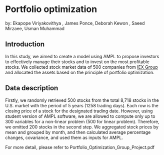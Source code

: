 # Portfolio optimization

by: Ekapope Viriyakovithya , James Ponce, Deborah Kewon , Saeed Mirzaee, Usman
Muhammad

## Introduction
In this study, we aimed to create a model using AMPL to propose investors to effectively
manage their stocks and to invest on the most profitable stocks. We collected stock
market data of 500 companies from [IEX Group](https://iextrading.com/developer/docs/) and allocated the assets based on the principle of portfolio optimization.

## Data description
Firstly, we randomly retrieved 500 stocks from the total 8,718 stocks in the U.S. market
with the period of 5 years (1258 trading days). Each row is the closing price of a stock for
the designated trading date. However, using student version of AMPL software, we are
allowed to compute only up to 300 variables for a non-linear problem (500 for linear
problem). Therefore, we omitted 200 stocks in the second step. We aggregated stock
prices by mean and grouped by month, and then calculated average percentage changes,
covariance, and used them as inputs for AMPL.

For more detail, please refer to Portfolio_Optimization_Group_Project.pdf